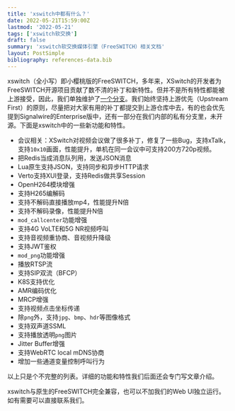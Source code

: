 ```yaml
---
title: 'xswitch中都有什么？'
date: 2022-05-21T15:59:00Z
lastmod: '2022-05-21'
tags: ['xswitch软交换']
draft: false
summary: 'xswitch软交换媒体引擎（FreeSWITCH）相关文档'
layout: PostSimple
bibliography: references-data.bib
---
```


xswitch（全小写）即小樱桃版的FreeSWITCH，多年来，XSwitch的开发者为FreeSWITCH开源项目贡献了数不清的补丁和新特性。但并不是所有特性都能被上游接受，因此，我们单独维护了[一个分支](https://git.xswitch.cn/xswitch/xswitch)。我们始终坚持上游优先（Upstream First）的原则，尽量把对大家有用的补丁都提交到上游仓库中去，有的也会优先提到Signalwire的Enterprise版中，还有一部分在我们内部的私有分支里，未开源。下面是xswitch中的一些新功能和特性。

- 会议相关：XSwitch对视频会议做了很多补丁，修复了一些Bug，支持xTalk，支持`10x10`画面，性能提升，单机在同一会议中可支持200方720p视频。
- 把Redis当成消息队列用，发送JSON消息
- Lua原生支持JSON，支持同步和异步HTTP请求
- Verto支持XUI登录，支持Redis做共享Session
- OpenH264模块增强
- 支持H265编解码
- 支持不解码直接播放mp4，性能提升N倍
- 支持不解码录像，性能提升N倍
- `mod_callcenter`功能增强
- 支持4G VoLTE和5G NR视频呼叫
- 支持音视频重协商、音视频升降级
- 支持JWT鉴权
- `mod_png`功能增强
- 播放RTSP流
- 支持SIP双流（BFCP）
- K8S支持优化
- AMR编码优化
- MRCP增强
- 支持视频点击坐标传递
- 除`png`外，支持`jpg`、`bmp`、`hdr`等图像格式
- 支持双声道SSML
- 支持播放透明`png`图片
- Jitter Buffer增强
- 支持WebRTC local mDNS协商
- 增加一些通道变量控制呼叫行为

以上只是个不完整的列表。详细的功能和特性我们后面还会专门写文章介绍。

xswitch与原生的FreeSWITCH完全兼容，也可以不加我们的Web UI独立运行。如有需要可以直接联系我们。

